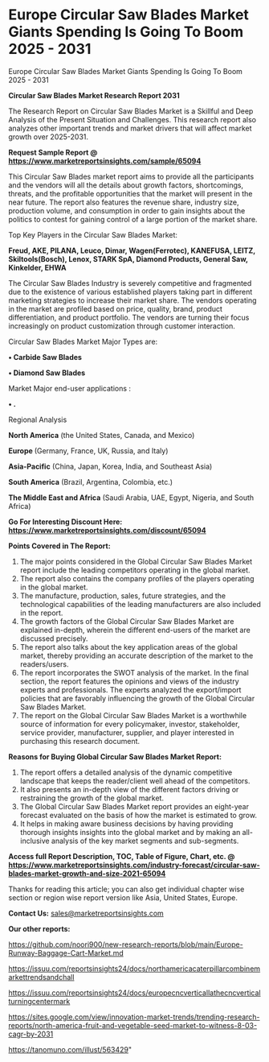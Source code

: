 # Europe Circular Saw Blades Market Giants Spending Is Going To Boom 2025 - 2031
Europe Circular Saw Blades Market Giants Spending Is Going To Boom 2025 - 2031

<strong>Circular Saw Blades Market Research Report 2031</strong>

The Research Report on Circular Saw Blades Market is a Skillful and Deep Analysis of the Present Situation and Challenges. This research report also analyzes other important trends and market drivers that will affect market growth over 2025-2031.

<strong>Request Sample Report @ <a href=https://www.marketreportsinsights.com/sample/65094>https://www.marketreportsinsights.com/sample/65094</a></strong>

This Circular Saw Blades market report aims to provide all the participants and the vendors will all the details about growth factors, shortcomings, threats, and the profitable opportunities that the market will present in the near future. The report also features the revenue share, industry size, production volume, and consumption in order to gain insights about the politics to contest for gaining control of a large portion of the market share.

Top Key Players in the Circular Saw Blades Market:

<strong>Freud, AKE, PILANA, Leuco, Dimar, Wagen(Ferrotec), KANEFUSA, LEITZ, Skiltools(Bosch), Lenox, STARK SpA, Diamond Products, General Saw, Kinkelder, EHWA</strong>

The Circular Saw Blades Industry is severely competitive and fragmented due to the existence of various established players taking part in different marketing strategies to increase their market share. The vendors operating in the market are profiled based on price, quality, brand, product differentiation, and product portfolio. The vendors are turning their focus increasingly on product customization through customer interaction.

Circular Saw Blades Market Major Types are:

<strong>• Carbide Saw Blades

• Diamond Saw Blades</strong>

Market Major end-user applications :

<strong>• .</strong>

Regional Analysis

</u><strong><b>North America</b></strong> (the United States, Canada, and Mexico)

<strong><b>Europe </b></strong>(Germany, France, UK, Russia, and Italy)

<strong><b>Asia-Pacific</b></strong> (China, Japan, Korea, India, and Southeast Asia)

<strong><b>South America</b></strong> (Brazil, Argentina, Colombia, etc.)

<strong><b>The Middle East and Africa</b></strong> (Saudi Arabia, UAE, Egypt, Nigeria, and South Africa)

<strong>Go For Interesting Discount Here: <a href=https://www.marketreportsinsights.com/discount/65094>https://www.marketreportsinsights.com/discount/65094</a></strong>

<strong>Points Covered in The Report:</strong>
<ol>
  <li>The major points considered in the Global Circular Saw Blades Market report include the leading competitors operating in the global market.</li>
  <li>The report also contains the company profiles of the players operating in the global market.</li>
  <li>The manufacture, production, sales, future strategies, and the technological capabilities of the leading manufacturers are also included in the report.</li>
  <li>The growth factors of the Global Circular Saw Blades Market are explained in-depth, wherein the different end-users of the market are discussed precisely.</li>
  <li>The report also talks about the key application areas of the global market, thereby providing an accurate description of the market to the readers/users.</li>
  <li>The report incorporates the SWOT analysis of the market. In the final section, the report features the opinions and views of the industry experts and professionals. The experts analyzed the export/import policies that are favorably influencing the growth of the Global Circular Saw Blades Market.</li>
  <li>The report on the Global Circular Saw Blades Market is a worthwhile source of information for every policymaker, investor, stakeholder, service provider, manufacturer, supplier, and player interested in purchasing this research document.</li>
</ol>
<strong>Reasons for Buying Global Circular Saw Blades Market Report:</strong>

<ol>
  <li>The report offers a detailed analysis of the dynamic competitive landscape that keeps the reader/client well ahead of the competitors.</li>
  <li>It also presents an in-depth view of the different factors driving or restraining the growth of the global market.</li>
  <li>The Global Circular Saw Blades Market report provides an eight-year forecast evaluated on the basis of how the market is estimated to grow.</li>
  <li>It helps in making aware business decisions by having providing thorough insights insights into the global market and by making an all-inclusive analysis of the key market segments and sub-segments.</li>
</ol>
<strong>Access full Report Description, TOC, Table of Figure, Chart, etc. @ <a href=https://www.marketreportsinsights.com/industry-forecast/circular-saw-blades-market-growth-and-size-2021-65094>https://www.marketreportsinsights.com/industry-forecast/circular-saw-blades-market-growth-and-size-2021-65094</a></strong>


Thanks for reading this article; you can also get individual chapter wise section or region wise report version like Asia, United States, Europe.

<strong>Contact Us:</strong>
sales@marketreportsinsights.com

<strong>Our other reports:</strong>

<a href=https://github.com/noori900/new-research-reports/blob/main/Europe-Runway-Baggage-Cart-Market.md>https://github.com/noori900/new-research-reports/blob/main/Europe-Runway-Baggage-Cart-Market.md</a>

<a href=https://issuu.com/reportsinsights24/docs/northamericacaterpillarcombinemarkettrendsandchall>https://issuu.com/reportsinsights24/docs/northamericacaterpillarcombinemarkettrendsandchall</a>

<a href=https://issuu.com/reportsinsights24/docs/europecncverticallathecncverticalturningcentermark>https://issuu.com/reportsinsights24/docs/europecncverticallathecncverticalturningcentermark</a>

<a href=https://sites.google.com/view/innovation-market-trends/trending-research-reports/north-america-fruit-and-vegetable-seed-market-to-witness-8-03-cagr-by-2031>https://sites.google.com/view/innovation-market-trends/trending-research-reports/north-america-fruit-and-vegetable-seed-market-to-witness-8-03-cagr-by-2031</a>

<a href=https://tanomuno.com/illust/563429>https://tanomuno.com/illust/563429</a>"
